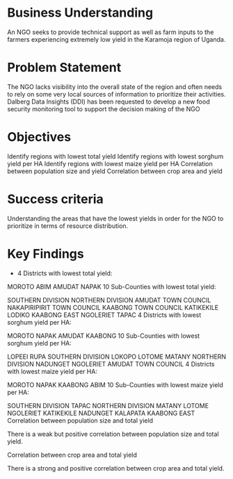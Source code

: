 # Business Understanding
An NGO seeks to provide technical support as well as farm inputs to the farmers experiencing extremely low yield in the Karamoja region of Uganda.

# Problem Statement
The NGO lacks visibility into the overall state of the region and often needs to rely on some very local sources of information to prioritize their activities. Dalberg Data Insights (DDI) has been requested to develop a new food security monitoring tool to support the decision making of the NGO

# Objectives
Identify regions with lowest total yield
Identify regions with lowest sorghum yield per HA
Identify regions with lowest maize yield per HA
Correlation between population size and yield
Correlation between crop area and yield

# Success criteria
Understanding the areas that have the lowest yields in order for the NGO to prioritize in terms of resource distribution.

# Key Findings
* 4 Districts with lowest total yield:

MOROTO
ABIM
AMUDAT
NAPAK
10 Sub-Counties with lowest total yield:

SOUTHERN DIVISION
NORTHERN DIVISION
AMUDAT TOWN COUNCIL
NAKAPIRIPIRIT TOWN COUNCIL
KAABONG TOWN COUNCIL
KATIKEKILE
LODIKO
KAABONG EAST
NGOLERIET
TAPAC
4 Districts with lowest sorghum yield per HA:

MOROTO
NAPAK
AMUDAT
KAABONG
10 Sub-Counties with lowest sorghum yield per HA:

LOPEEI
RUPA
SOUTHERN DIVISION
LOKOPO
LOTOME
MATANY
NORTHERN DIVISION
NADUNGET
NGOLERIET
AMUDAT TOWN COUNCIL
4 Districts with lowest maize yield per HA:

MOROTO
NAPAK
KAABONG
ABIM
10 Sub-Counties with lowest maize yield per HA:

SOUTHERN DIVISION
TAPAC
NORTHERN DIVISION
MATANY
LOTOME
NGOLERIET
KATIKEKILE
NADUNGET
KALAPATA
KAABONG EAST
Correlation between population size and total yield

There is a weak but positive correlation between population size and total yield.

Correlation between crop area and total yield

There is a strong and positive correlation between crop area and total yield.
